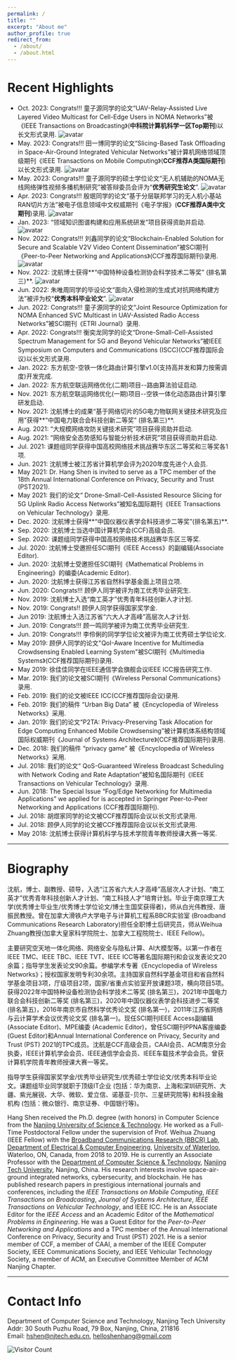 ```yaml
---
permalink: /
title: ""
excerpt: "About me"
author_profile: true
redirect_from: 
  - /about/
  - /about.html
---
```


# Recent Highlights

- Oct. 2023:  Congrats!!! 童子源同学的论文“UAV-Relay-Assisted Live Layered Video Multicast for Cell-Edge Users in NOMA Networks”被《IEEE Transactions on Broadcasting》(**中科院计算机科学一区Top期刊**)以长文形式录用. ![avatar](https://shen-hang.github.io//images/new.jpg)
- May. 2023:  Congrats!!! 田一博同学的论文“Slicing-Based Task Offloading in Space-Air-Ground Integrated Vehicular Networks”被计算机网络领域顶级期刊《IEEE Transactions on Mobile Computing》(**CCF推荐A类国际期刊**)以长文形式录用. ![avatar](https://shen-hang.github.io//images/new.jpg)
- May. 2023:  Congrats!!! 童子源同学的硕士学位论文“无人机辅助的NOMA无线网络弹性视频多播机制研究”被答辩委员会评为“**优秀研究生论文**”. ![avatar](https://shen-hang.github.io//images/new.jpg)
- Apr. 2023:  Congrats!!! 殷珉同学的论文“基于分层联邦学习的无人机小基站RAN切片方法”被电子信息领域中文权威期刊《电子学报》(**CCF推荐A类中文期刊**)录用. ![avatar](https://shen-hang.github.io//images/new.jpg)
- Jan. 2023:  “领域知识图谱构建和应用系统研发”项目获得资助并启动. ![avatar](https://shen-hang.github.io//images/new.jpg)
- Nov. 2022:  Congrats!!! 刘鑫同学的论文“Blockchain-Enabled Solution for Secure and Scalable V2V Video Content Dissemination”被SCI期刊《Peer-to-Peer Networking and Applications》(CCF推荐国际期刊)录用. ![avatar](https://shen-hang.github.io//images/new.jpg)
- Nov. 2022: 沈航博士获得**“中国特种设备检测协会科学技术二等奖” (排名第三)**. ![avatar](https://shen-hang.github.io//images/new.jpg)
- Jun. 2022: 朱唯周同学的毕设论文“面向入侵检测的生成式对抗网络构建方法”被评为校“**优秀本科毕业论文**”. ![avatar](https://shen-hang.github.io//images/new.jpg)
- Jun. 2022:  Congrats!!! 童子源同学的论文“Joint Resource Optimization for NOMA Enhanced SVC Multicast in UAV-Assisted Radio Access Networks”被SCI期刊《ETRI Journal》录用. 
- Apr. 2022: Congrats!!! 衡奕龙同学的论文“Drone-Small-Cell-Assisted Spectrum Management for 5G and Beyond Vehicular Networks”被IEEE Symposium on Computers and Communications (ISCC)(CCF推荐国际会议)以长文形式录用. 
- Jan. 2022: 东方航空-空铁一体化路由计算引擎v1.0(支持高并发和算力按需调度)开发完成.
- Jan. 2022: 东方航空联运网络优化(二期)项目--路由算法验证启动.
- Nov. 2021: 东方航空联运网络优化(一期)项目--空铁一体化动态路由计算引擎研发启动.
- Nov. 2021:  沈航博士的成果“基于网络切片的5G电力物联网关键技术研究及应用”获得**“中国电力联合会科技创新二等奖” (排名第三)**. 
- Aug. 2021: “大规模网络攻防关键技术研究”项目获得资助并启动.
- Aug. 2021: “网络安全态势感知与智能分析技术研究”项目获得资助并启动.
- Jul. 2021:  课题组同学获得中国高校网络技术挑战赛华东区二等奖和三等奖各1项.
- Jun. 2021: 沈航博士被江苏省计算机学会评为2020年度先进个人会员.
- May  2021: Dr. Hang Shen is invited to serve as a TPC member of the 18th Annual International Conference on Privacy, Security and Trust (PST2021).
- May  2021: 我们的论文“ Drone-Small-Cell-Assisted Resource Slicing for 5G Uplink Radio Access Networks”被知名国际期刊《IEEE Transactions on Vehicular Technology》录用.
- Dec. 2020:  沈航博士获得**“中国仪器仪表学会科技进步二等奖”(排名第五)**.
- Sep. 2020:  沈航博士当选中国计算机学会(CCF)高级会员.
- Sep. 2020: 课题组同学获得中国高校网络技术挑战赛华东区三等奖.
- Jul. 2020: 沈航博士受邀担任SCI期刊《IEEE Access》的副编辑(Associate Editor).
- Jun. 2020: 沈航博士受邀担任SCI期刊《Mathematical Problems in Engineering》的编委(Academic Editor).
- Jun. 2020: 沈航博士获得江苏省自然科学基金面上项目立项.
- Jun. 2020: Congrats!!! 顾伊人同学被评为南工优秀毕业研究生.
- Nov. 2019: 沈航博士入选“南工英才”优秀青年科技创新人才计划.
- Nov. 2019: Congrats!! 顾伊人同学获得国家奖学金.
- Jun 2019: 沈航博士入选江苏省“六大人才高峰”高层次人才计划.
- Jun. 2019: Congrats!!! 顾一鸣同学被评为南工优秀毕业研究生.
- Jun. 2019: Congrats!!! 李伶俐的同学学位论文被评为南工优秀硕士学位论文. 
- May 2019: 顾伊人同学的论文"QoI-Aware Incentive for Multimedia Crowdsensing Enabled Learning System"被SCI期刊《Multimedia Systems》(CCF推荐国际期刊)录用. 
- May 2019: 徐佳佳同学在IEEE通信学会旗舰会议IEEE ICC报告研究工作.
- Mar. 2019: 我们的论文被SCI期刊《Wireless Personal Communications》录用.
- Feb. 2019: 我们的论文被IEEE ICC(CCF推荐国际会议)录用.
- Feb. 2019: 我们的稿件 “Urban Big Data” 被《Encyclopedia of Wireless Networks》采用.
- Jan. 2019: 我们的论文“P2TA: Privacy-Preserving Task Allocation for Edge Computing Enhanced Mobile Crowdsensing”被计算机体系结构领域国际权威期刊《Journal of Systems Architecture》(CCF推荐国际期刊)录用.
- Dec. 2018: 我们的稿件 “privacy game” 被《Encyclopedia of Wireless Networks》采用.
- Jul. 2018: 我们的论文“ QoS-Guaranteed Wireless Broadcast Scheduling with Network Coding and Rate Adaptation”被知名国际期刊《IEEE Transactions on Vehicular Technology》录用.
- Jun. 2018: The Special Issue “Fog/Edge Networking for Multimedia Applications” we applied for is accepted in Springer Peer-to-Peer Networking and Applications (CCF推荐国际期刊).
- Jul. 2018: 胡煜家同学的论文被CCF推荐国际会议以长文形式录用.
- Jul. 2018: 顾伊人同学的论文被CCF推荐国际会议以长文形式录用.
- May 2018: 沈航博士获得计算机科学与技术学院青年教师授课大赛一等奖.

------

# Biography

沈航，博士、副教授、硕导，入选“江苏省六大人才高峰”高层次人才计划、“南工英才”优秀青年科技创新人才计划、“南工科技人才”培育计划。毕业于南京理工大学(优秀博士毕业生/优秀博士学位论文/博士生国奖获得者)，师从白光伟教授、唐振民教授。曾在加拿大滑铁卢大学电子与计算机工程系BBCR实验室 (Broadband Communications Research Laboratory)担任全职博士后研究员，师从Weihua Zhuang教授(加拿大皇家科学院院士、加拿大工程院院士、IEEE Fellow)。

主要研究空天地一体化网络、网络安全与隐私计算、AI大模型等。以第一作者在IEEE TMC、IEEE TBC、IEEE TVT、IEEE ICC等著名国际期刊和会议发表论文20余篇；指导学生发表论文90余篇。参编学术专著《Encyclopedia of Wireless Networks》；授权国家发明专利30余项。主持国家自然科学基金项目和省自然科学基金项目3项，厅级项目2项，国家/省重点实验室开放课题3项，横向项目5项。获得2022年中国特种设备检测协会科学技术二等奖 (排名第三)，2021年中国电力联合会科技创新二等奖 (排名第三)，2020年中国仪器仪表学会科技进步二等奖 (排名第五)，2016年南京市自然科学优秀论文奖 (排名第一)，2011年江苏省网络与云计算学术会议优秀论文奖 (排名第一)。现任SCI期刊IEEE Access副编辑 (Associate Editor)、MPE编委 (Academic Editor)，曾任SCI期刊PPNA客座编委 (Guest Editor)和Annual International Conference on Privacy, Security and Trust (PST) 2021的TPC成员。沈航是CCF高级会员，CAAI会员、ACM南京分会执委，IEEE计算机学会会员、IEEE通信学会会员、IEEE车载技术学会会员。曾获计算机学院青年教师授课大赛一等奖。

指导学生获得国家奖学金/优秀毕业研究生/优秀硕士学位论文/优秀本科毕业论文。课题组毕业同学就职于顶级IT企业 (包括：华为南京、上海和深圳研究所、大疆、紫光展锐、大华、微软、爱立信、诺基亚-贝尔、三星研究院等) 和科技金融机构 (包括：微众银行、南京证券、中国银行等)。

Hang Shen received the Ph.D. degree (with honors) in Computer Science from the [Nanjing University of Science & Technology](http://www.njust.edu.cn/). He worked as a Full-Time Postdoctoral Fellow under the supervision of Prof. Weihua Zhuang (IEEE Fellow)  with the [Broadband Communications Research (BBCR) Lab](https://uwaterloo.ca/broadband-communications-research-lab/), [Department of Electrical & Computer Engineering](https://ece.uwaterloo.ca/Home/), [University of Waterloo](https://uwaterloo.ca/), Waterloo, ON, Canada, from 2018 to 2019. He is currently an Associate Professor with the [Department of Computer Science & Technology](http://cise.njtech.edu.cn/), [Nanjing Tech University](http://www.njtech.edu.cn/), Nanjing, China. His research interests involve space-air-ground integrated networks, cybersecurity, and blockchain. He has published research papers in prestigious international journals and conferences, including the *IEEE Transactions on Mobile Computing*, *IEEE Transactions on Broadcasting*, *Journal of Systems Architecture*, *IEEE Transactions on Vehicular Technology*, and IEEE ICC. He is an Associate Editor for the *IEEE Access* and an Academic Editor of the *Mathematical Problems in Engineering*. He was a Guest Editor for the *Peer-to-Peer Networking and Applications* and a TPC member of the Annual International Conference on Privacy, Security and Trust (PST) 2021. He is a senior member of CCF, a member of CAAI, a member of the IEEE Computer Society, IEEE Communications Society, and IEEE Vehicular Technology Society, a member of ACM, an Executive Committee Member of ACM Nanjing Chapter.

------

Contact Info
======

Department of Computer Science and Technology, Nanjing Tech University<br/>
Addr: 30 South Puzhu Road, 79 Box, Nanjing, China, 211816 <br/>
Email: hshen@njtech.edu.cn, helloshenhang@gmail.com


![Visitor Count](https://profile-counter.glitch.me/shen-hang/count.svg)